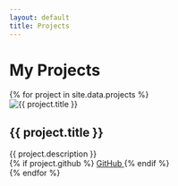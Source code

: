 ```yaml
---
layout: default
title: Projects
---
```

<div class="projects-header">
  <h1>My Projects</h1>
</div>

<div class="projects-list">
  {% for project in site.data.projects %}
    <div class="project-item">
      <div class="project-container">
        <div class="project-image">
          <img src="{{ project.image }}" alt="{{ project.title }}">
        </div>
        <div class="project-details">
          <h2 class="project-title">{{ project.title }}</h2>
          <div class="project-description">
            {{ project.description }}
          </div>
          {% if project.github %}
            <a href="{{ project.github }}" class="project-github" target="_blank">
              <i class="fab fa-github"></i> GitHub
            </a>
          {% endif %}
        </div>
      </div>
    </div>
  {% endfor %}
</div> 